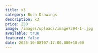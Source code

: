```yaml
---
title: x3
category: Bush Drawings
description: x3
price: 250
image: /images/uploads/image7394-1-.jpg
available: true
featured: false
date: 2025-10-08T07:17:00.000+10:00
---
```

